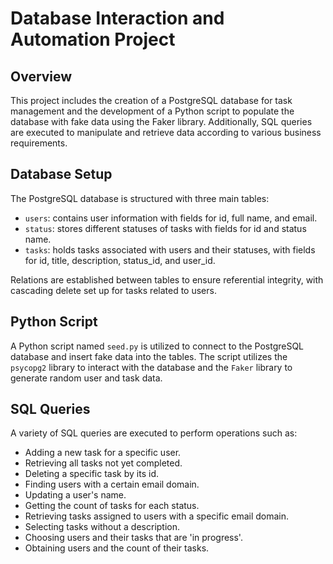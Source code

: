 # Database Interaction and Automation Project

## Overview

This project includes the creation of a PostgreSQL database for task management and the development of a Python script to populate the database with fake data using the Faker library. Additionally, SQL queries are executed to manipulate and retrieve data according to various business requirements.

## Database Setup

The PostgreSQL database is structured with three main tables:

- `users`: contains user information with fields for id, full name, and email.
- `status`: stores different statuses of tasks with fields for id and status name.
- `tasks`: holds tasks associated with users and their statuses, with fields for id, title, description, status_id, and user_id.

Relations are established between tables to ensure referential integrity, with cascading delete set up for tasks related to users.

## Python Script

A Python script named `seed.py` is utilized to connect to the PostgreSQL database and insert fake data into the tables. The script utilizes the `psycopg2` library to interact with the database and the `Faker` library to generate random user and task data.

## SQL Queries

A variety of SQL queries are executed to perform operations such as:

- Adding a new task for a specific user.
- Retrieving all tasks not yet completed.
- Deleting a specific task by its id.
- Finding users with a certain email domain.
- Updating a user's name.
- Getting the count of tasks for each status.
- Retrieving tasks assigned to users with a specific email domain.
- Selecting tasks without a description.
- Choosing users and their tasks that are 'in progress'.
- Obtaining users and the count of their tasks.
